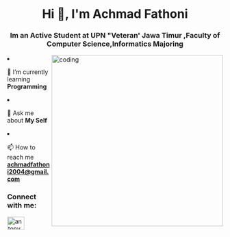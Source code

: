 <h1 align="center">Hi 👋, I'm Achmad Fathoni</h1>
<h3 align="center">Im an Active Student at UPN "Veteran' Jawa Timur ,Faculty of Computer Science,Informatics Majoring</h3>
<img align="right" alt="coding" width="400" 

- 🌱 I’m currently learning **Programming**

- 💬 Ask me about **My Self**

- 📫 How to reach me **achmadfathoni2004@gmail.com**


<h3 align="left">Connect with me:</h3>
<p align="left">
<a href="https://instagram.com/antony.5_" target="blank"><img align="center" src="https://raw.githubusercontent.com/rahuldkjain/github-profile-readme-generator/master/src/images/icons/Social/instagram.svg" alt="antony.5_" height="30" width="40" /></a>
</p>
